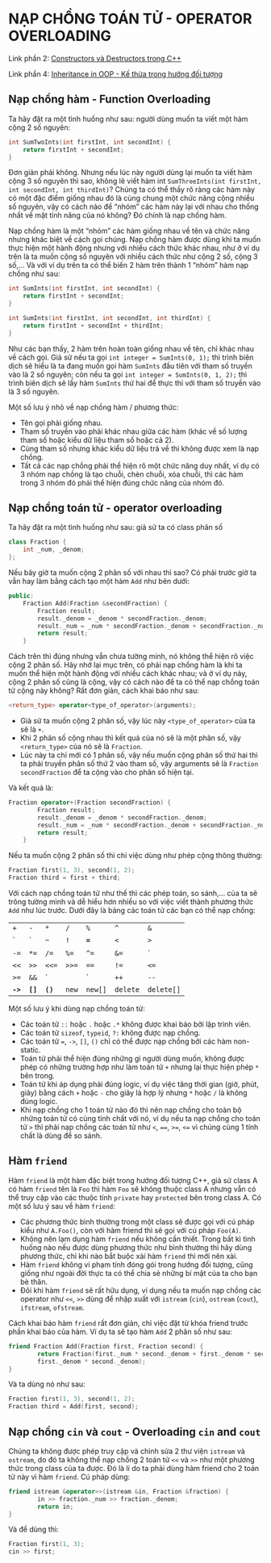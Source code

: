 <script async src="//pagead2.googlesyndication.com/pagead/js/adsbygoogle.js"></script>
<script>
  (adsbygoogle = window.adsbygoogle || []).push({
    google_ad_client: "ca-pub-9249300980094732",
    enable_page_level_ads: true
  });
</script>

# NẠP CHỒNG TOÁN TỬ - OPERATOR OVERLOADING

Link phần 2: [Constructors và Destructors trong C++](https://huaanhminh.github.io/2018/06/03/H%C6%B0%E1%BB%9Bng-%C4%90%E1%BB%91i-T%C6%B0%E1%BB%A3ng-trong-C++-(-ph%E1%BA%A7n-2-).html)

Link phần 4: [Inheritance in OOP - Kế thừa trong hướng đối tượng](https://huaanhminh.github.io/2018/06/03/H%C6%B0%E1%BB%9Bng-%C4%90%E1%BB%91i-T%C6%B0%E1%BB%A3ng-trong-C++-(-Ph%E1%BA%A7n-4-).html)

## Nạp chồng hàm - Function Overloading

Ta hãy đặt ra một tình huống như sau: người dùng muốn ta viết một hàm cộng 2 số nguyên:

```cpp
int SumTwoInts(int firstInt, int secondInt) {
    return firstInt + secondInt;
}
```

Đơn giản phải không. Nhưng nếu lúc này người dùng lại muốn ta viết hàm cộng 3 số nguyên thì sao, không lẽ viết hàm int `SumThreeInts(int firstInt, int secondInt, int thirdInt)`? Chúng ta có thể thấy rõ ràng các hàm này có một đặc điểm giống nhau đó là cùng chung một chức năng cộng nhiều số nguyên, vậy có cách nào để “nhóm” các hàm này lại với nhau cho thống nhất về mặt tính năng của nó không? Đó chính là nạp chồng hàm.

Nạp chồng hàm là một “nhóm” các hàm giống nhau về tên và chức năng nhưng khác biệt về cách gọi chúng. Nạp chồng hàm được dùng khi ta muốn thực hiện một hành động nhưng với nhiều cách thức khác nhau, như ở ví dụ trên là ta muốn cộng số nguyên với nhiều cách thức như cộng 2 số, cộng 3 số,... Và với ví dụ trên ta có thể biến 2 hàm trên thành 1 “nhóm” hàm nạp chồng như sau:

```cpp
int SumInts(int firstInt, int secondInt) {
    return firstInt + secondInt;
}

int SumInts(int firstInt, int secondInt, int thirdInt) {
    return firstInt + secondInt + thirdInt;
}
```

Như các bạn thấy, 2 hàm trên hoàn toàn giống nhau về tên, chỉ khác nhau về cách gọi. Giả sử nếu ta gọi `int integer = SumInts(0, 1);` thì trình biên dịch sẽ hiểu là ta đang muốn gọi hàm `SumInts` đầu tiên với tham số truyền vào là 2 số nguyên; còn nếu ta gọi `int integer = SumInts(0, 1, 2);` thì trình biên dịch sẽ lấy hàm `SumInts` thứ hai để thực thi với tham số truyền vào là 3 số nguyên.

Một số lưu ý nhỏ về nạp chồng hàm / phương thức:

* Tên gọi phải giống nhau.
* Tham số truyền vào phải khác nhau giữa các hàm (khác về số lượng tham số hoặc kiểu dữ liệu tham số hoặc cả 2).
* Cùng tham số nhưng khác kiểu dữ liệu trả về thì không được xem là nạp chồng.
* Tất cả các nạp chồng phải thể hiện rõ một chức năng duy nhất, ví dụ có 3 nhóm nạp chồng là tạo chuỗi, chèn chuỗi, xóa chuỗi, thì các hàm trong 3 nhóm đó phải thể hiện đúng chức năng của nhóm đó.

## Nạp chồng toán tử - operator overloading

Ta hãy đặt ra một tình huống như sau: giả sử ta có class phân số

```cpp
class Fraction {
    int _num, _denom;
};
```

Nếu bây giờ ta muốn cộng 2 phân số với nhau thì sao? Có phải trước giờ ta vẫn hay làm bằng cách tạo một hàm `Add` như bên dưới:

```cpp
public:
    Fraction Add(Fraction &secondFraction) {
        Fraction result;
        result._denom = _denom * secondFraction._denom;
        result._num = _num * secondFraction._denom + secondFraction._num * _denom;
        return result;
    }
```

Cách trên thì đúng nhưng vẫn chưa tường minh, nó không thể hiện rõ việc cộng 2 phân số. Hãy nhớ lại mục trên, có phải nạp chồng hàm là khi ta muốn thể hiện một hành động với nhiều cách khác nhau; và ở ví dụ này, cộng 2 phân số cũng là cộng, vậy có cách nào để ta có thể nạp chồng toán tử cộng này không? Rất đơn giản, cách khai báo như sau:

```cpp
<return_type> operator<type_of_operator>(arguments);
```

* Giả sử ta muốn cộng 2 phân số, vậy lúc này `<type_of_operator>` của ta sẽ là `+`.
* Khi 2 phân số cộng nhau thì kết quả của nó sẽ là một phân số, vậy `<return_type>` của nó sẽ là `Fraction`.
* Lúc này ta chỉ mới có 1 phân số, vậy nếu muốn cộng phân số thứ hai thì ta phải truyền phân số thứ 2 vào tham số, vậy arguments sẽ là `Fraction secondFraction` để ta cộng vào cho phân số hiện tại.

Và kết quả là:

```cpp
Fraction operator+(Fraction secondFraction) {
        Fraction result;
        result._denom = _denom * secondFraction._denom;
        result._num = _num * secondFraction._denom + secondFraction._num * _denom;
        return result;
    }
```

Nếu ta muốn cộng 2 phân số thì chỉ việc dùng như phép cộng thông thường:

```cpp
Fraction first(1, 3), second(1, 2);
Fraction third = first + third;
```

Với cách nạp chồng toán tử như thế thì các phép toán, so sánh,... của ta sẽ trông tường mình và dễ hiểu hơn nhiều so với việc viết thành phương thức `Add` như lúc trước. Dưới đây là bảng các toán tử các bạn có thể nạp chồng:

 |   |   |   |   |   |   |   |
 |---|---|---|---|---|---|---|
 | `+` | `-` | `*` | `/` | `%` | `^` | `&` |
 | `|` | `~` | `!` | <b>`=`</b> | `<` | `>` | `+=` |
 | `-=` | `*=` | `/=` | `%=` | `^=` | `&=` | `|=` |
| `<<` | `>>` | `<<=` | `>>=` | `==` | `!=` | `<=` |
| `>=` | `&&` | `||` | `++` | `--` | `->*` | `,` |
| <b>`->`</b> | <b>`[]`</b> | <b>`()`</b> | `new` | `new[]` | `delete` | `delete[]` |

Một số lưu ý khi dùng nạp chồng toán tử:

* Các toán tử `::` hoặc `.` hoặc `.*` không được khai báo bởi lập trình viên.
* Các toán tử `sizeof`, `typeid`, `?:` không được nạp chồng.
* Các toán tử `=`, `->`, `[]`, `()` chỉ có thể được nạp chồng bởi các hàm non-static.
* Toán tử phải thể hiện đúng những gì người dùng muốn, không được phép có những trường hợp như làm toán tử `+` nhưng lại thực hiện phép `*` bên trong.
* Toán tử khi áp dụng phải đúng logic, ví dụ việc tăng thời gian (giờ, phút, giây) bằng cách `+` hoặc `-` cho giây là hợp lý nhưng `*` hoặc `/` là không đúng logic.
* Khi nạp chồng cho 1 toán tử nào đó thì nên nạp chồng cho toàn bộ những toán tử có cùng tính chất với nó, ví dụ nếu ta nạp chồng cho toán tử `>` thì phải nạp chồng các toán tử như `<`, `==`, `>=`, `<=` vì chúng cùng 1 tính chất là dùng để so sánh.

## Hàm `friend`

Hàm `friend` là một hàm đặc biệt trong hướng đối tượng C++, giả sử class A có hàm `friend` tên là `Foo` thì hàm `Foo` sẽ không thuộc class A nhưng vẫn có thể truy cập vào các thuộc tính `private` hay `protected` bên trong class A. Có một số lưu ý sau về hàm `friend`:

* Các phương thức bình thường trong một class sẽ được gọi với cú pháp kiểu như `A.Foo()`, còn với hàm friend thì sẽ gọi với cú pháp `Foo(A)`.
* Không nên lạm dụng hàm `friend` nếu không cần thiết. Trong bất kì tình huống nào nếu được dùng phương thức như bình thường thì hãy dùng phương thức, chỉ khi nào bắt buộc xài hàm `friend` thì mới nên xài.
* Hàm `friend` không vi phạm tính đóng gói trong hướng đối tượng, cũng giống như ngoài đời thực ta có thể chia sẻ những bí mật của ta cho bạn bè thân.
* Đôi khi hàm `friend` sẽ rất hữu dụng, ví dụng nếu ta muốn nạp chồng các operator như `<<`, `>>` dùng để nhập xuất với `istream` (`cin`), `ostream` (`cout`), `ifstream`, `ofstream`.

Cách khai báo hàm `friend` rất đơn giản, chỉ việc đặt từ khóa friend trước phần khai báo của hàm. Ví dụ ta sẽ tạo hàm `Add` 2 phân số như sau:

```cpp
friend Fraction Add(Fraction first, Fraction second) {
        return Fraction(first._num * second._denom + first._denom * second. _denom,
        first._denom * second._denom);
}
```

Và ta dùng nó như sau:

```cpp
Fraction first(1, 3), second(1, 2);
Fraction third = Add(first, second);
```

## Nạp chồng `cin` và `cout` - Overloading `cin` and `cout`

Chúng ta không được phép truy cập và chỉnh sửa 2 thư viện `istream` và `ostream`, do đó ta không thể nạp chồng 2 toán tử `<<` và `>>` như một phương thức trong class của ta được. Đó là lí do ta phải dùng hàm friend cho 2 toán tử này vì hàm `friend`.
Cú pháp dùng:

```cpp
friend istream &operator>>(istream &in, Fraction &fraction) {
        in >> fraction._num >> fraction._denom;
        return in;
}
```

Và để dùng thì:

```cpp
Fraction first(1, 3);
cin >> first;
```

<div id="fb-root"></div>
<script>(function(d, s, id) {
  var js, fjs = d.getElementsByTagName(s)[0];
  if (d.getElementById(id)) return;
  js = d.createElement(s); js.id = id;
  js.src = 'https://connect.facebook.net/vi_VN/sdk.js#xfbml=1&version=v3.0';
  fjs.parentNode.insertBefore(js, fjs);
}(document, 'script', 'facebook-jssdk'));</script>


<div class="fb-like" data-href="https://huaanhminh.github.io/2018/06/03/H%C6%B0%E1%BB%9Bng-%C4%90%E1%BB%91i-T%C6%B0%E1%BB%A3ng-trong-C++-(-ph%E1%BA%A7n-3-).html" data-layout="standard" data-action="like" data-size="small" data-show-faces="true" data-share="true"></div>

<div class="fb-comments" data-href="https://huaanhminh.github.io/2018/06/03/H%C6%B0%E1%BB%9Bng-%C4%90%E1%BB%91i-T%C6%B0%E1%BB%A3ng-trong-C++-(-ph%E1%BA%A7n-3-).html" data-numposts="5"></div>